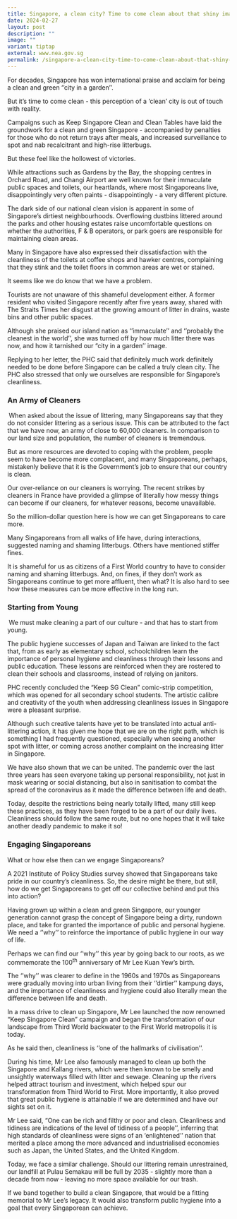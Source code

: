 ```yaml
---
title: Singapore, a clean city? Time to come clean about that shiny image
date: 2024-02-27
layout: post
description: ""
image: ""
variant: tiptap
external: www.nea.gov.sg
permalink: /singapore-a-clean-city-time-to-come-clean-about-that-shiny-image/
---
```

<p>For decades, Singapore has won international praise and acclaim for being
a clean and green ‘’city in a garden’’.</p>
<p>But it’s time to come clean - this perception of a ‘clean’ city is out
of touch with reality.</p>
<p>Campaigns such as Keep Singapore Clean and Clean Tables have laid the
groundwork for a clean and green Singapore - accompanied by penalties for
those who do not return trays after meals, and increased surveillance to
spot and nab recalcitrant and high-rise litterbugs.</p>
<p>But these feel like the hollowest of victories.</p>
<p>While attractions such as Gardens by the Bay, the shopping centres in
Orchard Road, and Changi Airport are well known for their immaculate public
spaces and toilets, our heartlands, where most Singaporeans live, disappointingly
very often paints - disappointingly - a very different picture.</p>
<p>The dark side of our national clean vision is apparent in some of Singapore’s
dirtiest neighbourhoods. Overflowing dustbins littered around the parks
and other housing estates raise uncomfortable questions on whether the
authorities, F &amp; B operators, or park goers are responsible for maintaining
clean areas.</p>
<p>Many in Singapore have also expressed their dissatisfaction with the cleanliness
of the toilets at coffee shops and hawker centres, complaining that they
stink and the toilet floors in common areas are wet or stained.</p>
<p>It seems like we do know that we have a problem.</p>
<p>Tourists are not unaware of this shameful development either. A former
resident who visited Singapore recently after five years away, shared with
The Straits Times her disgust at the growing amount of litter in drains,
waste bins and other public spaces.</p>
<p>Although she praised our island nation as ‘’immaculate’’ and ‘’probably
the cleanest in the world’’, she was turned off by how much litter there
was now, and how it tarnished our “city in a garden’’ image.</p>
<p>Replying to her letter, the PHC said that definitely much work definitely
needed to be done before Singapore can be called a truly clean city. The
PHC also stressed that only we ourselves are responsible for Singapore’s
cleanliness.</p>
<h3>An Army of Cleaners</h3>
<p><strong>&nbsp;</strong>When asked about the issue of littering, many Singaporeans
say that they do not consider littering as a serious issue. This can be
attributed to the fact that we have now, an army of close to 60,000 cleaners.
In comparison to our land size and population, the number of cleaners is
tremendous.</p>
<p>But as more resources are devoted to coping with the problem, people seem
to have become more complacent, and many Singaporeans, perhaps, mistakenly
believe that it is the Government’s job to ensure that our country is clean.</p>
<p>Our over-reliance on our cleaners is worrying. The recent strikes by cleaners
in France have provided a glimpse of literally how messy things can become
if our cleaners, for whatever reasons, become unavailable.</p>
<p>So the million-dollar question here is how we can get Singaporeans to
care more.</p>
<p>Many Singaporeans from all walks of life have, during interactions, suggested
naming and shaming litterbugs. Others have mentioned stiffer fines.</p>
<p>It is shameful for us as citizens of a First World country to have to
consider naming and shaming litterbugs. And, on fines, if they don’t work
as Singaporeans continue to get more affluent, then what? It is also hard
to see how these measures can be more effective in the long run.</p>
<h3><strong>Starting from Young</strong></h3>
<p><strong>&nbsp;</strong>We must make cleaning a part of our culture - and
that has to start from young.</p>
<p>The public hygiene successes of Japan and Taiwan are linked to the fact
that, from as early as elementary school, schoolchildren learn the importance
of personal hygiene and cleanliness through their lessons and public education.
These lessons are reinforced when they are rostered to clean their schools
and classrooms, instead of relying on janitors.</p>
<p>PHC recently concluded the “Keep SG Clean” comic-strip competition, which
was opened for all secondary school students. The artistic calibre and
creativity of the youth when addressing cleanliness issues in Singapore
were a pleasant surprise.</p>
<p>Although such creative talents have yet to be translated into actual anti-littering
action, it has given me hope that we are on the right path, which is something
I had frequently questioned, especially when seeing another spot with litter,
or coming across another complaint on the increasing litter in Singapore.</p>
<p>We have also shown that we can be united. The pandemic over the last three
years has seen everyone taking up personal responsibility, not just in
mask wearing or social distancing, but also in sanitisation to combat the
spread of the coronavirus as it made the difference between life and death.</p>
<p>Today, despite the restrictions being nearly totally lifted, many still
keep these practices, as they have been forged to be a part of our daily
lives. Cleanliness should follow the same route, but no one hopes that
it will take another deadly pandemic to make it so!</p>
<h3>Engaging Singaporeans</h3>
<p>What or how else then can we engage Singaporeans?</p>
<p>A 2021 Institute of Policy Studies survey showed that Singaporeans take
pride in our country’s cleanliness. So, the desire might be there, but
still, how do we get Singaporeans to get off our collective behind and
put this into action?</p>
<p>Having grown up within a clean and green Singapore, our younger generation
cannot grasp the concept of Singapore being a dirty, rundown place, and
take for granted the importance of public and personal hygiene. We need
a ‘’why’’ to reinforce the importance of public hygiene in our way of life.</p>
<p>Perhaps we can find our ‘’why’’ this year by going back to our roots,
as we commemorate the 100<sup>th</sup> anniversary of Mr Lee Kuan Yew’s
birth.</p>
<p>The ‘’why’’ was clearer to define in the 1960s and 1970s as Singaporeans
were gradually moving into urban living from their ‘’dirtier’’ kampung
days, and the importance of cleanliness and hygiene could also literally
mean the difference between life and death.</p>
<p>In a mass drive to clean up Singapore, Mr Lee launched the now renowned
“Keep Singapore Clean” campaign and began the transformation of our landscape
from Third World backwater to the First World metropolis it is today.</p>
<p>As he said then, cleanliness is ‘’one of the hallmarks of civilisation’’.</p>
<p>During his time, Mr Lee also famously managed to clean up both the Singapore
and Kallang rivers, which were then known to be smelly and unsightly waterways
filled with litter and sewage. Cleaning up the rivers helped attract tourism
and investment, which helped spur our transformation from Third World to
First. More importantly, it also proved that great public hygiene is attainable
if we are determined and have our sights set on it.</p>
<p>Mr Lee said, “One can be rich and filthy or poor and clean. Cleanliness
and tidiness are indications of the level of tidiness of a people’’, inferring
that high standards of cleanliness were signs of an ‘enlightened’’ nation
that merited a place among the more advanced and industrialised economies
such as Japan, the United States, and the United Kingdom.</p>
<p>Today, we face a similar challenge. Should our littering remain unrestrained,
our landfill at Pulau Semakau will be full by 2035 - slightly more than
a decade from now - leaving no more space available for our trash.</p>
<p>If we band together to build a clean Singapore, that would be a fitting
memorial to Mr Lee’s legacy. It would also transform public hygiene into
a goal that every Singaporean can achieve.</p>